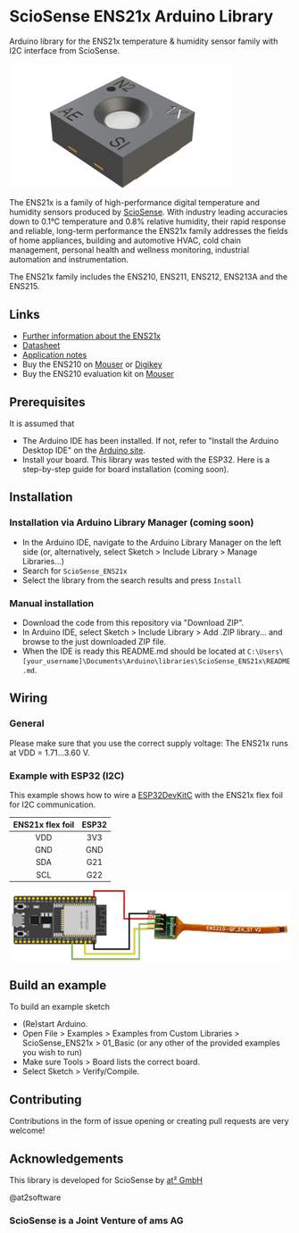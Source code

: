# ScioSense ENS21x Arduino Library
Arduino library for the ENS21x temperature & humidity sensor family with I2C interface from ScioSense.

<img src="images/ens21x.png" width="400">

The ENS21x is a family of high-performance digital temperature and humidity sensors produced by
[ScioSense](http://www.sciosense.com). With industry leading accuracies down to 0.1°C temperature and 0.8% relative 
humidity, their rapid response and reliable, long-term performance the ENS21x family addresses the fields of home 
appliances, building and automotive HVAC, cold chain management, personal health and wellness monitoring, industrial 
automation and instrumentation.

The ENS21x family includes the ENS210, ENS211, ENS212, ENS213A and the ENS215.

## Links
* [Further information about the ENS21x](https://www.sciosense.com/products/relative-humidity-and-temperature-sensors/ens210-relative-humidity-and-temperature-sensor/)  
* [Datasheet](https://www.sciosense.com/wp-content/uploads/2023/06/SC-001822-DS-3-ENS21x-Datasheet.pdf)
* [Application notes](https://www.sciosense.com/wp-content/uploads/documents/SC-001928-AN-1-ENS21xA-Design-Guidelines.pdf) 
* Buy the ENS210 on [Mouser](https://mou.sr/3P3DWmK) or [Digikey](https://www.digikey.nl/en/products/detail/sciosense/ENS210-LQFM/6490747)
* Buy the ENS210 evaluation kit on [Mouser](https://mou.sr/44GNQAi)

 
## Prerequisites
It is assumed that
 - The Arduino IDE has been installed.
   If not, refer to "Install the Arduino Desktop IDE" on the
   [Arduino site](https://www.arduino.cc/en/Guide/HomePage).
 - Install your board. This library was tested with the ESP32. Here is a step-by-step guide for board installation 
(coming soon).


## Installation

### Installation via Arduino Library Manager (coming soon)
- In the Arduino IDE, navigate to the Arduino Library Manager on the left side (or, alternatively, select Sketch > 
Include Library > Manage Libraries...)
- Search for `ScioSense_ENS21x`
- Select the library from the search results and press `Install`

### Manual installation
- Download the code from this repository via "Download ZIP".
- In Arduino IDE, select Sketch > Include Library > Add .ZIP library... and browse to the just downloaded ZIP file.
- When the IDE is ready this README.md should be located at `C:\Users\[your_username]\Documents\Arduino\libraries\ScioSense_ENS21x\README.md`.


## Wiring

### General
Please make sure that you use the correct supply voltage: The ENS21x runs at VDD = 1.71...3.60 V.

### Example with ESP32 (I2C)
This example shows how to wire a [ESP32DevKitC](https://docs.espressif.com/projects/esp-idf/en/latest/esp32/hw-reference/esp32/get-started-devkitc.html#get-started-esp32-devkitc-board-front) 
with the ENS21x flex foil for I2C communication.

| ENS21x flex foil | ESP32 |
|:----------------:|:-----:|
|       VDD        |  3V3  |
|       GND        |  GND  |
|       SDA        |  G21  |
|       SCL        |  G22  |

<img src="images/i2c_pinout_esp32.png" width="1000">

## Build an example
To build an example sketch
 - (Re)start Arduino.
 - Open File > Examples > Examples from Custom Libraries > ScioSense_ENS21x > 01_Basic (or any other of the provided 
examples you wish to run)
 - Make sure Tools > Board lists the correct board.
 - Select Sketch > Verify/Compile.

## Contributing
Contributions in the form of issue opening or creating pull requests are very welcome!

## Acknowledgements
This library is developed for ScioSense by [at² GmbH](https://www.at2-software.com/en/) 

@at2software

### ScioSense is a Joint Venture of ams AG 
